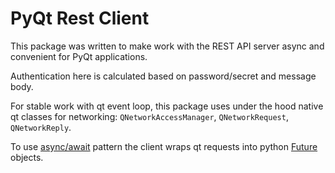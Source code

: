 # PyQt Rest Client

This package was written to make work with the REST API server async and convenient for PyQt applications.

Authentication here is calculated based on password/secret and message body.

For stable work with qt event loop, this package uses under the hood native qt classes for networking: `QNetworkAccessManager`, `QNetworkRequest`, `QNetworkReply`.

To use [async/await](https://iximiuz.com/en/posts/from-callback-hell-to-async-await-heaven/) pattern the client wraps qt requests into python [Future](https://docs.python.org/3/library/asyncio-future.html) objects.

